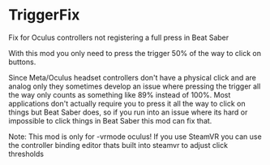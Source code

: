 # TriggerFix
Fix for Oculus controllers not registering a full press in Beat Saber

With this mod you only need to press the trigger 50% of the way to click on buttons.

Since Meta/Oculus headset controllers don't have a physical click and are analog only they sometimes develop an issue where pressing the trigger all the way only counts as something like 89% instead of 100%. Most applications don't actually require you to press it all the way to click on things but Beat Saber does, so if you run into an issue where its hard or impossible to click things in Beat Saber this mod can fix that.

Note: This mod is only for -vrmode oculus!
If you use SteamVR you can use the controller binding editor thats built into steamvr to adjust click thresholds
